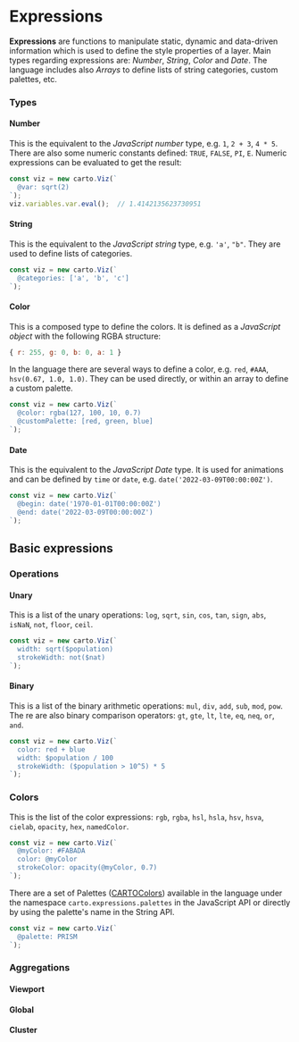 # Expressions

**Expressions** are functions to manipulate static, dynamic and data-driven information which is used to define the style properties of a layer. Main types regarding expressions are: *Number*, *String*, *Color* and *Date*. The language includes also *Arrays* to define lists of string categories, custom palettes, etc.

### Types

#### Number

This is the equivalent to the *JavaScript number* type,
e.g. `1`, `2 + 3`, `4 * 5`. There are also some numeric constants defined: `TRUE`, `FALSE`, `PI`, `E`. Numeric expressions can be evaluated to get the result:

```js
const viz = new carto.Viz(`
  @var: sqrt(2)
`);
viz.variables.var.eval();  // 1.4142135623730951
```

#### String

This is the equivalent to the *JavaScript string* type, e.g. `'a'`, `"b"`. They are used to define lists of categories.

```js
const viz = new carto.Viz(`
  @categories: ['a', 'b', 'c']
`);
```

#### Color

This is a composed type to define the colors. It is defined as a *JavaScript object* with the following RGBA structure:

```js
{ r: 255, g: 0, b: 0, a: 1 }
```

In the language there are several ways to define a color, e.g. `red`, `#AAA`, `hsv(0.67, 1.0, 1.0)`. They can be used directly, or within an array to define a custom palette.

```js
const viz = new carto.Viz(`
  @color: rgba(127, 100, 10, 0.7)
  @customPalette: [red, green, blue]
`);
```

#### Date

This is the equivalent to the *JavaScript Date* type. It is used for animations and can be defined by `time` or `date`, e.g. `date('2022-03-09T00:00:00Z')`.

```js
const viz = new carto.Viz(`
  @begin: date('1970-01-01T00:00:00Z')
  @end: date('2022-03-09T00:00:00Z')
`);
```

## Basic expressions

### Operations

#### Unary

This is a list of the unary operations: `log`, `sqrt`, `sin`, `cos`, `tan`, `sign`, `abs`, `isNaN`, `not`, `floor`, `ceil`.

```js
const viz = new carto.Viz(`
  width: sqrt($population)
  strokeWidth: not($nat)
`);
```

#### Binary

This is a list of the binary arithmetic operations: `mul`, `div`, `add`, `sub`, `mod`, `pow`. The re are also binary comparison operators: `gt`, `gte`, `lt`, `lte`, `eq`, `neq`, `or`, `and`.

```js
const viz = new carto.Viz(`
  color: red + blue
  width: $population / 100
  strokeWidth: ($population > 10^5) * 5
`);
```

### Colors

This is the list of the color expressions: `rgb`, `rgba`, `hsl`, `hsla`, `hsv`, `hsva`, `cielab`, `opacity`, `hex`, `namedColor`.

```js
const viz = new carto.Viz(`
  @myColor: #FABADA
  color: @myColor
  strokeColor: opacity(@myColor, 0.7)
`);
```

There are a set of Palettes ([CARTOColors](https://carto.com/carto-colors/)) available in the language under the namespace `carto.expressions.palettes` in the JavaScript API or directly by using the palette's name in the String API.

```js
const viz = new carto.Viz(`
  @palette: PRISM
`);
```

### Aggregations

#### Viewport

#### Global

#### Cluster
